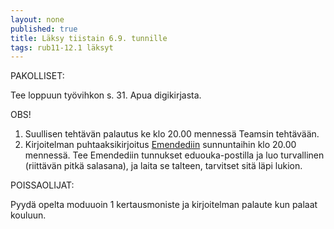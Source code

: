 ```yaml
---
layout: none
published: true
title: Läksy tiistain 6.9. tunnille
tags: rub11-12.1 läksyt
---
```

PAKOLLISET:

Tee loppuun työvihkon s. 31. Apua digikirjasta.

OBS!
1. Suullisen tehtävän palautus ke klo 20.00 mennessä Teamsin tehtävään.
2. Kirjoitelman puhtaaksikirjoitus [Emendediin](http://app.emended.com) sunnuntaihin klo 20.00 mennessä. Tee Emendediin tunnukset eduouka-postilla ja luo turvallinen (riittävän pitkä salasana), ja laita se talteen, tarvitset sitä läpi lukion.

POISSAOLIJAT:

Pyydä opelta moduuoin 1 kertausmoniste ja kirjoitelman palaute kun palaat kouluun.
